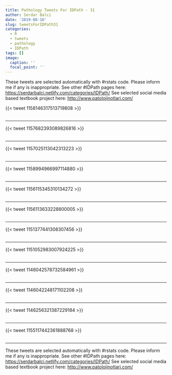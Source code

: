 ```yaml
---
title: Pathology Tweets For IDPath - 31
author: Serdar Balci
date: '2019-08-10'
slug: tweetsForIDPath31
categories:
  - R
  - tweets
  - pathology
  - IDPath
tags: []
image:
  caption: ''
  focal_point: ''
---
```



These tweets are selected automatically with #rstats code. Please inform me if any is inappropriate.
See other #IDPath pages here: https://serdarbalci.netlify.com/categories/IDPath/ 
See selected social media based textbook project here: http://www.patolojinotlari.com/

{{< tweet 1158146317513719808 >}}
<br>
<br>
<hr>
{{< tweet 1157682393089826816 >}}
<br>
<br>
<hr>
{{< tweet 1157025113042313223 >}}
<br>
<br>
<hr>
{{< tweet 1158994966997114880 >}}
<br>
<br>
<hr>
{{< tweet 1156115345310134272 >}}
<br>
<br>
<hr>
{{< tweet 1156113633228800005 >}}
<br>
<br>
<hr>
{{< tweet 1151377441308307456 >}}
<br>
<br>
<hr>
{{< tweet 1151052983007924225 >}}
<br>
<br>
<hr>
{{< tweet 1146042578732584961 >}}
<br>
<br>
<hr>
{{< tweet 1146042248171102208 >}}
<br>
<br>
<hr>
{{< tweet 1146256321387229184 >}}
<br>
<br>
<hr>
{{< tweet 1155117442361888768 >}}
<br>
<br>
<hr>


These tweets are selected automatically with #rstats code. Please inform me if any is inappropriate.
See other #IDPath pages here: https://serdarbalci.netlify.com/categories/IDPath/ 
See selected social media based textbook project here: http://www.patolojinotlari.com/

